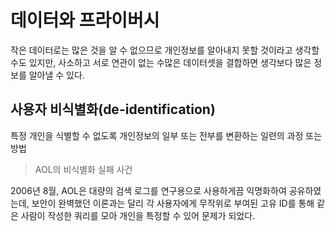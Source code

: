# 데이터와 프라이버시

작은 데이터로는 많은 것을 알 수 없으므로 개인정보를 알아내지 못할 것이라고 생각할 수도 있지만, 사소하고 서로 연관이 없는 수많은 데이터셋을 결합하면 생각보다 많은 정보를 알아낼 수 있다.

## 사용자 비식별화(de-identification)

특정 개인을 식별할 수 없도록 개인정보의 일부 또는 전부를 변환하는 일련의 과정 또는 방법

 

> AOL의 비식별화 실패 사건
> 

2006년 8월, AOL은 대량의 검색 로그를 연구용으로 사용하게끔 익명화하여 공유하였는데, 보안이 완벽했던 이론과는 달리 각 사용자에게 무작위로 부여된 고유 ID를 통해 같은 사람이 작성한 쿼리를 모아 개인을 특정할 수 있어 문제가 되었다.